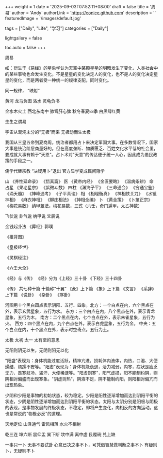 +++
weight = 1
date = '2025-09-03T07:52:11+08:00'
draft = false
title = '周易'
author = 'Andy'
authorLink = 'https://conice.github.com'
description = ''
featuredImage = '/images/default.jpg'

tags = ["Daily", "Life", "学习"]
categories = ["Daily"]

lightgallery = false

toc.auto = false
+++


周易

如：衍生于《易经》的星象学认为天空中某颗星星的明暗发生了变化，人类社会中的某些事物也会发生变化。不是星星的变化决定人的变化，也不是人的变化决定星星的变化，而是两者受一种统一的规律支配，同时变化。

同一规律，
“映射”

黄河 龙马负图
洛水 灵龟负书

金水木火土
西北东南中
肺肾肝心脾
秋冬春夏四季
白黑绿红黄

生生之谓易

宇宙从混沌未分的“无极”而来
无极动而生太极

我国从三皇五帝到夏商周，统治者都用占卜来决定军国大事。在多数情况下，国家大事是统治阶层商量好的，但在高度垄断、物质匮乏、百姓文化水平低的社会里，要成就大事有赖于"天恩"。占卜术对"天意"的传达便于统一人心，因此成为愚民政策的手段之一。

儒学代替宗教
“决疑用卜”退出
官方显学变成民间隐学

山
《养性延命录》
《悟真篇》
医
《黄帝内经》
《金匮要略》
《温病条辨》
命
占星
《果老星宗》
《紫微斗数》
四柱
《渊海子平》
《三命通会》
《穷通宝鉴》
《滴天髓》
《神峰通考》
《子平真诠》
相
《相理衡真》
《神相铁关刀》
《水镜神相》
《麻衣神相》
《柳庄相法》
《神相全编》
卜
《黄金策》
《卜筮正宗》
《梅花易数》
纳甲筮法，梅花易数，三式（六壬，奇门遁甲，太乙神数）

飞伏说 卦气说 纳甲说 爻辰说

金钱起卦法
《葬经》郭璞

《推背图》

《皇极经世》

《灵棋经注》

《六壬大全》


《经》与《传》
《经》分为《上经》三十卦 《下经》三十四卦

《传》
共七种十篇  十篇称“十翼”
《彖》上下篇
《象》上下篇
《文言》
《系辞》上下篇
《说卦》
《杂卦》
《序卦》


河图用十个黑白圆点表示阴阳、五行、四象。北方：一个白点在内，六个黑点在外，表示玄武星象，五行为水。
东方：三个白点在内，八个黑点在外，表示青龙星象，五行为木。
南方：二个黑点在内，七个白点在外，表示朱雀星象，五行为火。
西方：四个黑点在内，九个白点在外，表示白虎星象，五行为金。
中央：五个白点在内，十个黑点在外，表示时空奇点，五行为土。

太极  太初 太一
太有至的意思

无阳则阴无以生，无阴则阳无以化


"阳盛"表现为：身体机能过度活跃，精神亢进，损耗体内液体，内热，口渴、大便燥结、烦躁不安等。"阳虚"表现为：身体机能衰退，活力减弱，内寒，症状是疲乏无力、畏寒肢冷、盗汗、大便稀溏等。"阳虚则寒"，阳气虚损，阳不能制约阴，则阴相对偏盛而出现寒象。"阴虚则热"，阴液不足，阴不能制约阳，则阳相对偏亢而出现热象。

少阴和少阳是事物的初始状态，较为稳定。少阳是阳性逐渐增加而达到阴阳平衡的状态，少阴是阴性逐渐增加而达到阴阳平衡的状态。太阳与太阴分别是阳极与阴极的表现，是事物发展的终极状态，不稳定，即将产生变化，向相反的方向运动。这也是常说的"物极必反"的道理。

天地定位
山泽通气
雷风相薄
水火不相射

乾三连
坤六断
震仰盂
巽下断
坎中满
离中虚
艮覆碗
兑上缺

一事只一卜
无事不要试卦
心意已决之事不卜，可凭借智慧做判断之事不卜
有疑则卜，无疑则不卜





